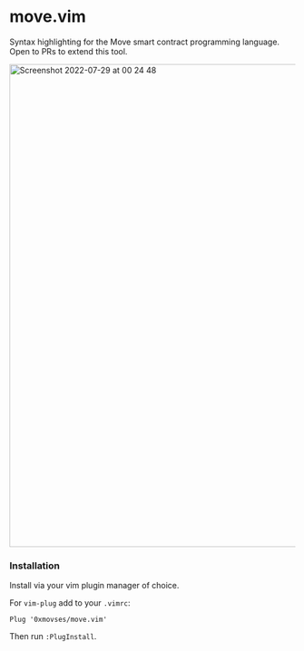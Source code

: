 # move.vim 
Syntax highlighting for the Move smart contract programming language. Open to PRs to extend this tool. 

<img width="852" alt="Screenshot 2022-07-29 at 00 24 48" src="https://user-images.githubusercontent.com/35300528/181653458-9cc75bba-1f87-48ce-af9f-01f58e2e9aeb.png">

### Installation

Install via your vim plugin manager of choice.

For `vim-plug` add to your `.vimrc`:

```
Plug '0xmovses/move.vim'
```

Then run `:PlugInstall`.
